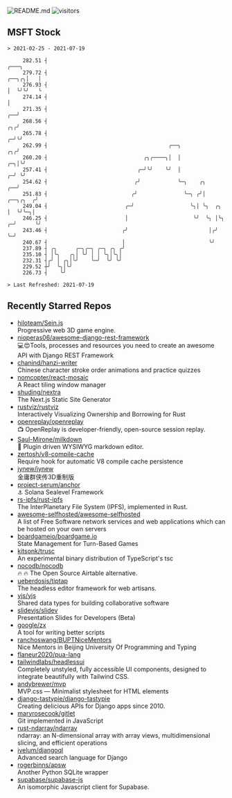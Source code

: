 ![README.md](https://github.com/Gerhut/Gerhut/workflows/README.md/badge.svg)
![visitors](https://visitors.vercel.app/Gerhut/Gerhut?token=8cf69d1f6813d272ef062726b6070c9be4ff72038cfe5a7ded7384a8da65d866)

## MSFT Stock

```
> 2021-02-25 - 2021-07-19

     282.51 ┤                                                                                              ╭───╮ 
     279.72 ┤                                                                                        ╭──╮╭╮│   │ 
     276.93 ┤                                                                                        │  ╰╯╰╯   ╰ 
     274.14 ┤                                                                                        │           
     271.35 ┤                                                                                     ╭──╯           
     268.56 ┤                                                                                  ╭╮╭╯              
     265.78 ┤                                                                                ╭─╯╰╯               
     262.99 ┤                                       ╭──╮                                  ╭╮╭╯                   
     260.20 ┤                               ╭╮╭────╮│  │                               ╭─╮│╰╯                    
     257.41 ┤                             ╭─╯╰╯    ╰╯  │                             ╭─╯ ╰╯                      
     254.62 ┤                            ╭╯            ╰─╮    ╭╮                  ╭──╯                           
     251.83 ┤                           ╭╯               ╰─╮ ╭╯│         ╭──╮╭╮  ╭╯                              
     249.04 ┤                         ╭─╯                  ╰╮│ ╰╮  ╭╮    │  ╰╯╰─╮│                               
     246.25 ┤                         │                     ╰╯  ╰╮ │╰╮ ╭─╯      ╰╯                               
     243.46 ┤                        ╭╯                          │╭╯ ╰─╯                                         
     240.67 ┤                        │                           ╰╯                                              
     237.89 ┤ ╭╮      ╭─╮╭─╮ ╭─╮ ╭╮ ╭╯                                                                           
     235.10 ┤ │╰╮   ╭╮│ ╰╯ │ │ ╰╮│╰╮│                                                                            
     232.31 ┤╭╯ │ ╭╮│╰╯    ╰─╯  ╰╯ ╰╯                                                                            
     229.52 ┼╯  ╰╮│╰╯                                                                                            
     226.73 ┤    ╰╯                                                                                              

> Last Refreshed: 2021-07-19
```

## Recently Starred Repos

- [hiloteam/Sein.js](https://github.com/hiloteam/Sein.js)  
  Progressive web 3D game engine.
- [nioperas06/awesome-django-rest-framework](https://github.com/nioperas06/awesome-django-rest-framework)  
   💻😍Tools, processes and resources you need to create an awesome API with Django REST Framework
- [chanind/hanzi-writer](https://github.com/chanind/hanzi-writer)  
  Chinese character stroke order animations and practice quizzes
- [nomcopter/react-mosaic](https://github.com/nomcopter/react-mosaic)  
  A React tiling window manager
- [shuding/nextra](https://github.com/shuding/nextra)  
  The Next.js Static Site Generator
- [rustviz/rustviz](https://github.com/rustviz/rustviz)  
  Interactively Visualizing Ownership and Borrowing for Rust
- [openreplay/openreplay](https://github.com/openreplay/openreplay)  
  :tv: OpenReplay is developer-friendly, open-source session replay.
- [Saul-Mirone/milkdown](https://github.com/Saul-Mirone/milkdown)  
  🍼 Plugin driven WYSIWYG  markdown editor.
- [zertosh/v8-compile-cache](https://github.com/zertosh/v8-compile-cache)  
  Require hook for automatic V8 compile cache persistence
- [jynew/jynew](https://github.com/jynew/jynew)  
  金庸群侠传3D重制版
- [project-serum/anchor](https://github.com/project-serum/anchor)  
  ⚓ Solana Sealevel Framework
- [rs-ipfs/rust-ipfs](https://github.com/rs-ipfs/rust-ipfs)  
  The InterPlanetary File System (IPFS), implemented in Rust.
- [awesome-selfhosted/awesome-selfhosted](https://github.com/awesome-selfhosted/awesome-selfhosted)  
  A list of Free Software network services and web applications which can be hosted on your own servers
- [boardgameio/boardgame.io](https://github.com/boardgameio/boardgame.io)  
  State Management for Turn-Based Games
- [kitsonk/trusc](https://github.com/kitsonk/trusc)  
  An experimental binary distribution of TypeScript's tsc
- [nocodb/nocodb](https://github.com/nocodb/nocodb)  
  🔥 🔥  The Open Source Airtable alternative. 
- [ueberdosis/tiptap](https://github.com/ueberdosis/tiptap)  
  The headless editor framework for web artisans.
- [yjs/yjs](https://github.com/yjs/yjs)  
  Shared data types for building collaborative software
- [slidevjs/slidev](https://github.com/slidevjs/slidev)  
  Presentation Slides for Developers (Beta)
- [google/zx](https://github.com/google/zx)  
  A tool for writing better scripts
- [ranchoswang/BUPTNiceMentors](https://github.com/ranchoswang/BUPTNiceMentors)  
  Nice Mentors in Beijing University Of Programming and Typing 
- [flaneur2020/pua-lang](https://github.com/flaneur2020/pua-lang)  
- [tailwindlabs/headlessui](https://github.com/tailwindlabs/headlessui)  
  Completely unstyled, fully accessible UI components, designed to integrate beautifully with Tailwind CSS.
- [andybrewer/mvp](https://github.com/andybrewer/mvp)  
  MVP.css — Minimalist stylesheet for HTML elements
- [django-tastypie/django-tastypie](https://github.com/django-tastypie/django-tastypie)  
  Creating delicious APIs for Django apps since 2010.
- [maryrosecook/gitlet](https://github.com/maryrosecook/gitlet)  
  Git implemented in JavaScript
- [rust-ndarray/ndarray](https://github.com/rust-ndarray/ndarray)  
  ndarray: an N-dimensional array with array views, multidimensional slicing, and efficient operations
- [ivelum/djangoql](https://github.com/ivelum/djangoql)  
  Advanced search language for Django
- [rogerbinns/apsw](https://github.com/rogerbinns/apsw)  
  Another Python SQLite wrapper
- [supabase/supabase-js](https://github.com/supabase/supabase-js)  
  An isomorphic Javascript client for Supabase.
